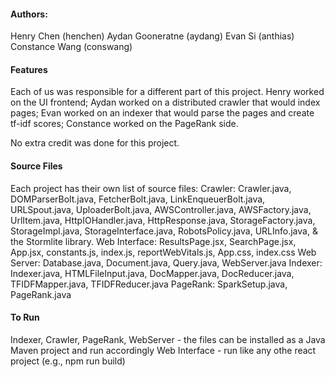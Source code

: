 #### Authors:
Henry Chen (henchen)
Aydan Gooneratne (aydang)
Evan Si (anthias)
Constance Wang (conswang)

#### Features
Each of us was responsible for a different part of this project.
Henry worked on the UI frontend; Aydan worked on a distributed crawler that would index pages; Evan worked on an indexer that would parse the pages and create tf-idf scores; Constance worked on the PageRank side.

No extra credit was done for this project.

#### Source Files
Each project has their own list of source files:
Crawler: Crawler.java, DOMParserBolt.java, FetcherBolt.java, LinkEnqueuerBolt.java, URLSpout.java, UploaderBolt.java, AWSController.java, AWSFactory.java, UrlItem.java, HttpIOHandler.java, HttpResponse.java, StorageFactory.java, StorageImpl.java, StorageInterface.java, RobotsPolicy.java, URLInfo.java, & the Stormlite library.
Web Interface: ResultsPage.jsx, SearchPage.jsx, App.jsx, constants.js, index.js, reportWebVitals.js, App.css, index.css
Web Server: Database.java, Document.java, Query.java, WebServer.java
Indexer: Indexer.java, HTMLFileInput.java, DocMapper.java, DocReducer.java, TFIDFMapper.java, TFIDFReducer.java
PageRank: SparkSetup.java, PageRank.java

#### To Run
Indexer, Crawler, PageRank, WebServer - the files can be installed as a Java Maven project and run accordingly
Web Interface - run like any othe react project (e.g., npm run build)
